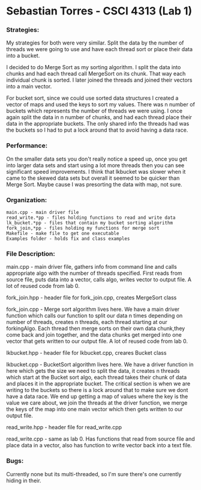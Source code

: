 # Sebastian Torres - CSCI 4313 (Lab 1)

### Strategies:
My strategies for both were very similar. Split the data by the number of threads we were
going to use and have each thread sort or place their data into a bucket.

I decided to do Merge Sort as my sorting algorithm. I split the data into chunks and had each 
thread call MergeSort on its chunk. That way each individual chunk is sorted. I later joined the threads
and joined their vectors into a main vector. 

For bucket sort, since we could use sorted data structures I created a vector of maps and used the 
keys to sort my values. There was n number of buckets which represents the number of threads we were using.
I once again split the data in n number of chunks, and had each thread place their data in the appropriate buckets.
The only shared info the threads had was the buckets so I had to put a lock around that to avoid having a data race. 

### Performance:
On the smaller data sets you don't really notice a speed up, once you get into larger data sets and start using a
lot more threads then you can see significant speed improvements. I think that lkbucket was slower when it came to
the skewed data sets but overall it seemed to be quicker than Merge Sort. Maybe cause I was
presorting the data with map, not sure.

### Organization:
    main.cpp - main driver file
    read_write.*pp - files holding functions to read and write data
    lk_bucket.*pp - files that contain my bucket sorting algorithm
    fork_join,*pp - files holding my functions for merge sort
    Makefile - make file to get one executable
    Examples folder - holds fix and class examples
    
### File Description:
main.cpp -  main driver file, gathers info from command line and calls appropriate algo with the number of threads
specified. First reads from source file, puts data into a vector, calls algo, writes vector to 
output file. A lot of reused code from lab 0.

fork_join.hpp - header file for fork_join.cpp, creates MergeSort class

fork_join.cpp - Merge sort algorithm lives here. We have a main driver function which calls our function to split 
our data n times depending on number of threads, creates n threads,  each thread starting at our forkingAlgo. 
Each thread then merge sorts on their own data chunk,they come back and join together, and the data chunks get 
merged into one vector that gets written to our output file. A lot of reused code from lab 0.

lkbucket.hpp - header file for lkbucket.cpp, creares Bucket class

lkbucket.cpp - BucketSort algorithm lives here. We have a driver function in here which gets the size we need to split
the data, it creates n threads which start at the Bucket sort algo, each thread takes their chunk of data and
places it in the appropriate bucket. The critical section is when we are writing to the buckets so there is a lock
around that to make sure we dont have a data race. We end up getting a map of values where the 
key is the value we care about, we join the threads at the driver function, we merge the keys of the map
into one main vector which then gets written to our output file.

read_write.hpp -  header file for read_write.cpp

read_write.cpp - same as lab 0. Has functions that read from source file and place data in a vector, also has
function to write vector back into a text file. 

### Bugs:
Currently none but its multi-threaded, so I'm sure there's one currently hiding in their.